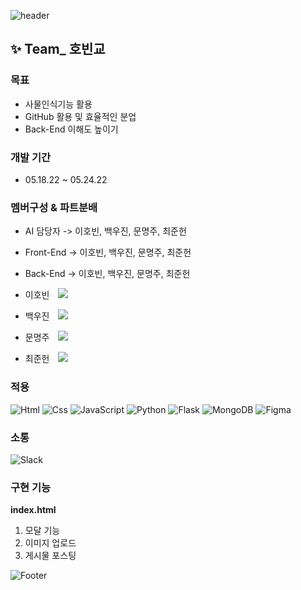 ![header](https://capsule-render.vercel.app/api?type=waving&color=FFC939&height=150&section=header&text=Classification%20Project&fontSize=30)

## ✨ Team\_ 호빈교

### 목표

-   사물인식기능 활용
-   GitHub 활용 및 효율적인 분업
-   Back-End 이해도 높이기

### 개발 기간

-   05.18.22 ~ 05.24.22

### 멤버구성 & 파트분배
-   AI 담당자 -> 이호빈, 백우진, 문명주, 최준헌
-   Front-End -> 이호빈, 백우진, 문명주, 최준헌
-   Back-End -> 이호빈, 백우진, 문명주, 최준헌

-   이호빈 <a href="https://github.com/DingoFreestyle"><img 
          src="http://img.shields.io/badge/-Git%20Hub-010000?style=flat&logo=github&link=https://alpox.kr"
          style="height : auto; margin-left : 10px; margin-right : 10px;"/></a>
-   백우진 <a href="https://github.com/woojin9606"><img 
          src="http://img.shields.io/badge/-Git%20Hub-010000?style=flat&logo=github&link=https://alpox.kr"
          style="height : auto; margin-left : 10px; margin-right : 10px;"/></a>
-   문명주 <a href="https://github.com/Moonmooj"><img 
          src="http://img.shields.io/badge/-Git%20Hub-010000?style=flat&logo=github&link=https://alpox.kr"
          style="height : auto; margin-left : 10px; margin-right : 10px;"/></a>
-   최준헌 <a href="https://github.com/attabooi"><img 
          src="http://img.shields.io/badge/-Git%20Hub-010000?style=flat&logo=github&link=https://alpox.kr"
          style="height : auto; margin-left : 10px; margin-right : 10px;"/></a>

### 적용

<img alt="Html" src ="https://img.shields.io/badge/HTML5-E34F26.svg?&style=for-the-badge&logo=HTML5&logoColor=white"/> <img alt="Css" src ="https://img.shields.io/badge/CSS3-1572B6.svg?&style=for-the-badge&logo=CSS3&logoColor=white"/> <img alt="JavaScript" src ="https://img.shields.io/badge/JavaScriipt-F7DF1E.svg?&style=for-the-badge&logo=JavaScript&logoColor=black"/> <img alt="Python" src ="https://img.shields.io/badge/Python-3776AB.svg?&style=for-the-badge&logo=Python&logoColor=white"/> <img alt="Flask" src ="https://img.shields.io/badge/Flask-E34F30.svg?&style=for-the-badge&logo=Flask&logoColor=white"/> <img alt="MongoDB" src ="https://img.shields.io/badge/MongoDB-3DDC84.svg?&style=for-the-badge&logo=MongoDB&logoColor=black"/> <img alt="Figma" src ="https://img.shields.io/badge/Figma-6F6EAE.svg?&style=for-the-badge&logo=Figma&logoColor=black"/>

### 소통

<img alt="Slack" src ="https://img.shields.io/badge/Slack-8A576D.svg?&style=for-the-badge&logo=Slack&logoColor=black"/>

### 구현 기능

**index.html**

1. 모달 기능
2. 이미지 업로드 
3. 게시물 포스팅


![Footer](https://capsule-render.vercel.app/api?type=waving&color=FFC939&height=200&section=footer)
